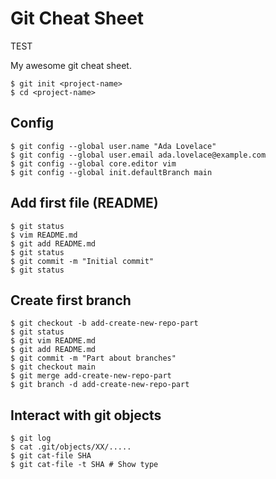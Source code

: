 # Git Cheat Sheet

TEST

My awesome git cheat sheet.

```
$ git init <project-name>
$ cd <project-name>
```

## Config

```
$ git config --global user.name "Ada Lovelace"
$ git config --global user.email ada.lovelace@example.com
$ git config --global core.editor vim
$ git config --global init.defaultBranch main
```

## Add first file (README)

```
$ git status
$ vim README.md
$ git add README.md
$ git status
$ git commit -m "Initial commit"
$ git status
```

## Create first branch

```
$ git checkout -b add-create-new-repo-part
$ git status
$ git vim README.md
$ git add README.md
$ git commit -m "Part about branches"
$ git checkout main
$ git merge add-create-new-repo-part
$ git branch -d add-create-new-repo-part
```

## Interact with git objects

```
$ git log
$ cat .git/objects/XX/.....
$ git cat-file SHA
$ git cat-file -t SHA # Show type
```
